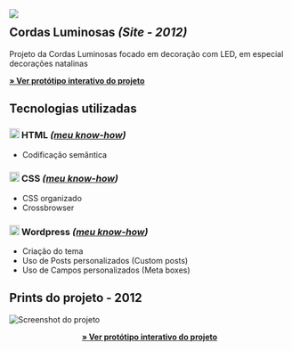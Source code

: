 

<img src="http://velameweb.com.br/git/config/images/monitor-with-margin.png" align="left" />


<h2>Cordas Luminosas <em>(Site - 2012)</em></h2>

<p>Projeto da Cordas Luminosas focado em decoração com LED, em especial decorações natalinas</p>

<p>
  <a href="http://velameweb.com.br/projetos-sites/cordas-luminosas-2012/" target="_blank">
    <strong>» Ver protótipo interativo do projeto</strong>
  </a>
</p>

<h2>Tecnologias utilizadas</h2>

<h3><img src="http://velameweb.com.br/git/config/images/html-icon.png" alt="HTML ícone" height="18px" /> HTML <em>(<a href="https://github.com/tarcisovelame/meu-cv/tree/master/css" target="_blank">meu know-how</a>)</em></h3>
<ul>
    <li>Codificação semântica</li>
</ul>

<h3><img src="http://velameweb.com.br/git/config/images/css-icon.png" alt="CSS ícone" height="18px" /> CSS <em>(<a href="https://github.com/tarcisovelame/meu-cv/tree/master/css" target="_blank">meu know-how</a>)</em></h3>
<ul>
    <li>CSS organizado</li>
    <li>Crossbrowser</li>
</ul>

<h3><img src="http://velameweb.com.br/git/config/images/wordpress-icon.png" alt="Wordpress ícone" height="18px" /> Wordpress <em>(<a href="https://github.com/tarcisovelame/meu-cv/tree/master/wordpress" target="_blank">meu know-how</a>)</em></h3>
<ul>
    <li>Criação do tema</li>
    <li>Uso de Posts personalizados (Custom posts)</li>
    <li>Uso de Campos personalizados (Meta boxes)</li>
</ul>

<h2>Prints do projeto - 2012</h2>

<img src="http://velameweb.com.br/projetos-sites/cordas-luminosas-2012/screenshot.jpg" alt="Screenshot do projeto">

<p align="center">
  <a href="http://velameweb.com.br/projetos-sites/cordas-luminosas-2012/" target="_blank">
    <strong>» Ver protótipo interativo do projeto</strong>
  </a>
</p>